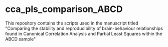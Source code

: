 # cca_pls_comparison_ABCD
This repository contains the scripts used in the manuscript titled "Comparing the stability and reproducibility of brain-behaviour relationships found in Canonical Correlation Analysis and Partial Least Squares within the ABCD sample"
